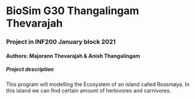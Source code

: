# BioSim G30 Thangalingam Thevarajah

### Project in INF200 January block 2021

#### Authors: Majorann Thevarajah & Anish Thangalingam

##### Project description
This program will modelling the Ecosystem of an island called Rossmøya.
In this island we can find certain amount of herbivores and carnivores.